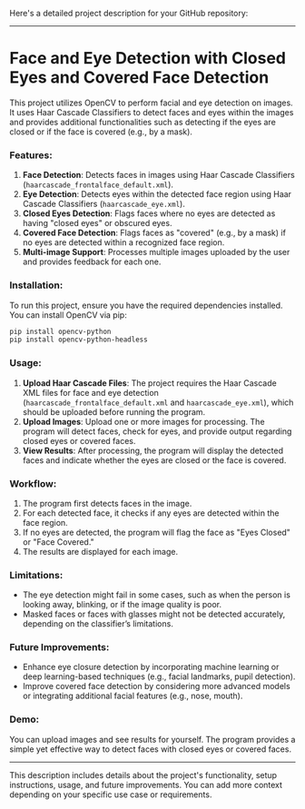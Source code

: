 Here's a detailed project description for your GitHub repository:

---

# Face and Eye Detection with Closed Eyes and Covered Face Detection

This project utilizes OpenCV to perform facial and eye detection on images. It uses Haar Cascade Classifiers to detect faces and eyes within the images and provides additional functionalities such as detecting if the eyes are closed or if the face is covered (e.g., by a mask).

### Features:
1. **Face Detection**: Detects faces in images using Haar Cascade Classifiers (`haarcascade_frontalface_default.xml`).
2. **Eye Detection**: Detects eyes within the detected face region using Haar Cascade Classifiers (`haarcascade_eye.xml`).
3. **Closed Eyes Detection**: Flags faces where no eyes are detected as having "closed eyes" or obscured eyes.
4. **Covered Face Detection**: Flags faces as "covered" (e.g., by a mask) if no eyes are detected within a recognized face region.
5. **Multi-image Support**: Processes multiple images uploaded by the user and provides feedback for each one.

### Installation:
To run this project, ensure you have the required dependencies installed. You can install OpenCV via pip:
```bash
pip install opencv-python
pip install opencv-python-headless
```

### Usage:
1. **Upload Haar Cascade Files**: The project requires the Haar Cascade XML files for face and eye detection (`haarcascade_frontalface_default.xml` and `haarcascade_eye.xml`), which should be uploaded before running the program.
2. **Upload Images**: Upload one or more images for processing. The program will detect faces, check for eyes, and provide output regarding closed eyes or covered faces.
3. **View Results**: After processing, the program will display the detected faces and indicate whether the eyes are closed or the face is covered.

### Workflow:
1. The program first detects faces in the image.
2. For each detected face, it checks if any eyes are detected within the face region.
3. If no eyes are detected, the program will flag the face as "Eyes Closed" or "Face Covered."
4. The results are displayed for each image.

### Limitations:
- The eye detection might fail in some cases, such as when the person is looking away, blinking, or if the image quality is poor.
- Masked faces or faces with glasses might not be detected accurately, depending on the classifier’s limitations.
  
### Future Improvements:
- Enhance eye closure detection by incorporating machine learning or deep learning-based techniques (e.g., facial landmarks, pupil detection).
- Improve covered face detection by considering more advanced models or integrating additional facial features (e.g., nose, mouth).
  
### Demo:
You can upload images and see results for yourself. The program provides a simple yet effective way to detect faces with closed eyes or covered faces.

---

This description includes details about the project's functionality, setup instructions, usage, and future improvements. You can add more context depending on your specific use case or requirements.
